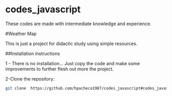 # codes_javascript
These codes are made with intermediate knowledge and experience.


#Weather Map

This is just a project for didactic study
using simple resources.


##Installation instructions

1 - There is no installation... Just copy the code
and make some improvements to further flesh out
more the project.

2-Clone the repository:
```bash
git clone  https://github.com/hpacheco1987/codes_javascript#codes_javascript
